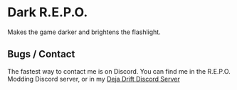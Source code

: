 # Dark R.E.P.O.
Makes the game darker and brightens the flashlight.

## Bugs / Contact
The fastest way to contact me is on Discord.
You can find me in the R.E.P.O. Modding Discord server,
or in my [Deja Drift Discord Server](https://discord.gg/yKwt2AWcGF)
